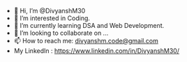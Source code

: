 - 👋 Hi, I’m @DivyanshM30
- 👀 I’m interested in Coding.
- 🌱 I’m currently learning DSA and Web Development.
- 💞️ I’m looking to collaborate on ...
- 📫 How to reach me: divyanshm.code@gmail.com
- My LinkedIn : https://www.linkedin.com/in/DivyanshM30/


<!---
DivyanshM30/DivyanshM30 is a ✨ special ✨ repository because its `README.md` (this file) appears on your GitHub profile.
You can click the Preview link to take a look at your changes.
--->

